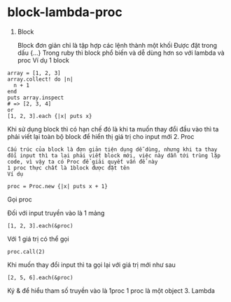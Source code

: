 # block-lambda-proc
1. Block

    Block đơn giản chỉ là tập hợp các lệnh thành một khối
    Được đặt trong dấu {...}
    Trong ruby thì block phổ biến và dễ dùng hơn so với lambda và proc
    Ví dụ 1 block
```
array = [1, 2, 3]
array.collect! do |n|
  n + 1
end
puts array.inspect
# => [2, 3, 4]
or 
[1, 2, 3].each {|x| puts x}
```
Khi sử dụng block thì có hạn chế đó là khi ta muốn thay đổi đầu vào thì ta phải viết lại toàn bộ block để hiển thị giá trị cho input mới
2. Proc

    Cấu trúc của block là đơn giản tiện dụng dễ dùng, nhưng khi ta thay đổi input thì ta lại phải viết block mới, việc này dẫn tới trùng lặp code, vì vậy ta có Proc để giải quyết vấn đề này
    1 proc thực chất là 1block được đặt tên
    Ví dụ
```
proc = Proc.new {|x| puts x + 1}
```
Gọi proc

  Đối với input truyền vào là 1 mảng 
  ```
  [1, 2, 3].each(&proc)
  ```
  Với 1 giá trị có thể gọi 
  ```
  proc.call(2)
  ```
  Khi muốn thay đổi input thì ta gọi lại với giá trị mới như sau
  ```
  [2, 5, 6].each(&proc)
  ```
  Ký & để hiểu tham số truyền vào là 1proc
1 proc là một object
3. Lambda






























